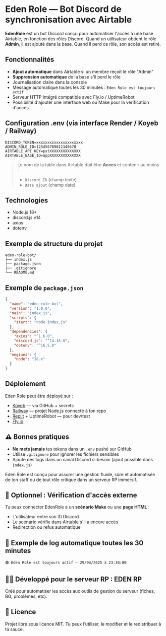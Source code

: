 # Eden Role — Bot Discord de synchronisation avec Airtable

**EdenRole** est un bot Discord conçu pour automatiser l'accès à une base Airtable, en fonction des rôles Discord.  Quand un utilisateur obtient le rôle **Admin**, il est ajouté dans la base. Quand il perd ce rôle, son accès est retiré.

## Fonctionnalités
-  **Ajout automatique** dans Airtable si un membre reçoit le rôle "Admin"
-  **Suppression automatique** de la base s'il perd le rôle
-  Journalisation claire dans la console
-  Message automatique toutes les 30 minutes : `Eden Role est toujours actif`
-  Serveur HTTP intégré compatible avec Fly.io / UptimeRobot
-  Possibilité d'ajouter une interface web ou Make pour la vérification d'accès


## Configuration .env (via interface Render / Koyeb / Railway)
```env
DISCORD_TOKEN=xxxxxxxxxxxxxxxxxxxxx
ADMIN_ROLE_ID=123456789012345678
AIRTABLE_API_KEY=patXXXXXXXXXXXXXX
AIRTABLE_BASE_ID=appXXXXXXXXXXXXXX
```

> Le nom de la table dans Airtable doit être **Acces** et contenir au moins :
> - `Discord ID` (champ texte)
> - `Date ajout` (champ date)


## Technologies
- Node.js 18+
- discord.js v14
- axios
- dotenv


## Exemple de structure du projet
```
eden-role-bot/
├── index.js
├── package.json
├── .gitignore
└── README.md
```


## Exemple de `package.json`
```json
{
  "name": "eden-role-bot",
  "version": "1.0.0",
  "main": "index.js",
  "scripts": {
    "start": "node index.js"
  },
  "dependencies": {
    "axios": "^1.6.0",
    "discord.js": "^14.18.0",
    "dotenv": "^16.5.0"
  },
  "engines": {
    "node": "18.x"
  }
}
```


## Déploiement

Eden Role peut être déployé sur :
-  [Koyeb](https://app.koyeb.com) — via GitHub + secrets
-  [Railway](https://railway.app) — projet Node.js connecté à ton repo
-  [Replit](https://replit.com) + UptimeRobot — pour dev/test
-  [Fly.io](https://fly.io)


## ⚠️ Bonnes pratiques
- **Ne mets jamais** tes tokens dans un `.env` pushé sur GitHub
- Utilise `.gitignore` pour ignorer les fichiers sensibles
- Ajoute des logs dans un canal Discord si besoin (ajout possible dans `index.js`)


Eden Role est conçu pour assurer une gestion fluide, sûre et automatisée de ton staff ou de tout rôle critique dans un serveur RP immersif.

## 🧪 Optionnel : Vérification d'accès externe
Tu peux connecter EdenRole à un **scénario Make** ou une **page HTML** :

- L'utilisateur entre son ID Discord
- Le scénario vérifie dans Airtable s'il a encore accès
- Redirection ou refus automatique


## 🔎 Exemple de log automatique toutes les 30 minutes
```
🟢 Eden Role est toujours actif — 29/04/2025 à 23:30:00
```

## 👨‍💻 Développé pour le serveur RP : **EDEN RP**
Créé pour automatiser les accès aux outils de gestion du serveur (fiches, BG, problèmes, etc).


## 📝 Licence
Projet libre sous licence MIT. Tu peux l’utiliser, le modifier et le redistribuer à ta sauce.
